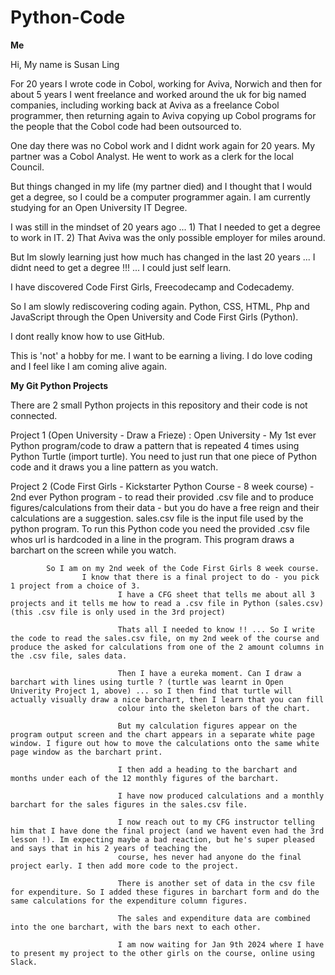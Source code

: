 # Python-Code

**Me**

Hi, My name is Susan Ling

For 20 years I wrote code in Cobol, working for Aviva, Norwich and then for about 5 years I went freelance and worked around the uk for big named companies, including working back at Aviva as a freelance Cobol programmer, then returning again to Aviva copying up Cobol programs for the people that the Cobol code had been outsourced to.

One day there was no Cobol work and I didnt work again for 20 years. My partner was a Cobol Analyst. He went to work as a clerk for the local Council.

But things changed in my life (my partner died) and I thought that I would get a degree, so I could be a computer programmer again. I am currently studying for an Open University IT Degree.

I was still in the mindset of 20 years ago ... 1) That I needed to get a degree to work in IT. 2) That Aviva was the only possible employer for miles around.

But Im slowly learning just how much has changed in the last 20 years ... I didnt need to get a degree !!! ... I could just self learn.

I have discovered Code First Girls, Freecodecamp and Codecademy. 

So I am slowly rediscovering coding again. Python, CSS, HTML, Php and JavaScript through the Open University and Code First Girls (Python).

I dont really know how to use GitHub.

This is 'not' a hobby for me. I want to be earning a living. I do love coding and I feel like I am coming alive again.

**My Git Python Projects**

There are 2 small Python projects in this repository and their code is not connected.

Project 1 (Open University - Draw a Frieze) : Open University - My 1st ever Python program/code to draw a pattern that is repeated 4 times using Python Turtle (import turtle).
                                                                You need to just run that one piece of Python code and it draws you a line pattern as you watch.


Project 2 (Code First Girls - Kickstarter Python Course - 8 week course) - 2nd ever Python program - to read their provided .csv file and to produce figures/calculations from 
                                                                                                     their data -
                                                                                                     but you do have a free reign and their calculations are a suggestion. 
                                                                                                     sales.csv file is the input file used by the python program.
                                                                                                     To run this Python code you need the provided .csv file whos url is hardcoded in a line in the program.
                                                                                                     This program draws a barchart on the screen while you watch.


            So I am on my 2nd week of the Code First Girls 8 week course. 
                    I know that there is a final project to do - you pick 1 project from a choice of 3.
                            I have a CFG sheet that tells me about all 3 projects and it tells me how to read a .csv file in Python (sales.csv) (this .csv file is only used in the 3rd project)

                            Thats all I needed to know !! ... So I write the code to read the sales.csv file, on my 2nd week of the course and produce the asked for calculations from one of the 2 amount columns in the .csv file, sales data.

                            Then I have a eureka moment. Can I draw a barchart with lines using turtle ? (turtle was learnt in Open Univerity Project 1, above) ... so I then find that turtle will actually visually draw a nice barchart, then I learn that you can fill     
                            colour into the skeleton bars of the chart. 
                            
                            But my calculation figures appear on the program output screen and the chart appears in a separate white page window. I figure out how to move the calculations onto the same white page window as the barchart print. 
                            
                            I then add a heading to the barchart and months under each of the 12 monthly figures of the barchart. 
                            
                            I have now produced calculations and a monthly barchart for the sales figures in the sales.csv file. 

                            I now reach out to my CFG instructor telling him that I have done the final project (and we havent even had the 3rd lesson !). Im expecting maybe a bad reaction, but he's super pleased and says that in his 2 years of teaching the
                            course, hes never had anyone do the final project early. I then add more code to the project.
                                                        
                            There is another set of data in the csv file for expenditure. So I added these figures in barchart form and do the same calculations for the expenditure column figures.

                            The sales and expenditure data are combined into the one barchart, with the bars next to each other.

                            I am now waiting for Jan 9th 2024 where I have to present my project to the other girls on the course, online using Slack.

